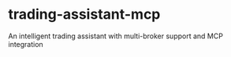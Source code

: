 # trading-assistant-mcp
An intelligent trading assistant with multi-broker support and MCP integration
